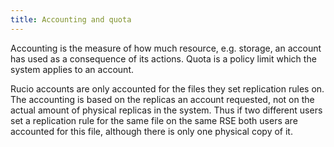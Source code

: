 ```yaml
---
title: Accounting and quota
---
```


Accounting is the measure of how much resource, e.g. storage, an account
has used as a consequence of its actions. Quota is a policy limit which
the system applies to an account.

Rucio accounts are only accounted for the files they set replication
rules on. The accounting is based on the replicas an account requested,
not on the actual amount of physical replicas in the system. Thus if two
different users set a replication rule for the same file on the same RSE
both users are accounted for this file, although there is only one
physical copy of it.
